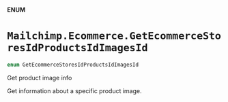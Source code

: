 **ENUM**

# `Mailchimp.Ecommerce.GetEcommerceStoresIdProductsIdImagesId`

```swift
enum GetEcommerceStoresIdProductsIdImagesId
```

Get product image info

Get information about a specific product image.
